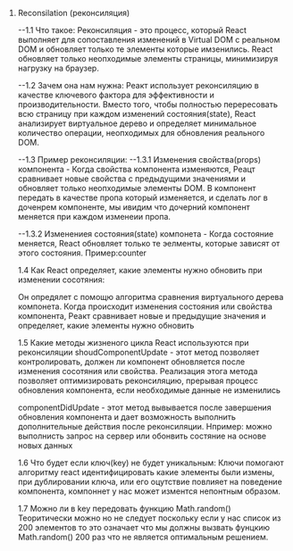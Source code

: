 1. Reconsilation (реконсиляция)

   --1.1 Что такое:
   Реконсиляция - это процесс, который React выполняет для сопоставления изменений в Virtual DOM с реальном DOM
   и обновляет только те элементы которые имзенились. React обновляет только неопходимые элементы страницы, минимизируя нагрузку на браузер.

   --1.2 Зачем она нам нужна:
   Реакт использует реконсиляцию в качестве ключевого фактора для эффективности и производительности. Вместо того, чтобы полностью перересовать всю страницу при каждом изменений состояния(state), React анализирует виртуальное дерево и определяет минимальное количество операции, неопходимых для обновления реального DOM.

   --1.3 Пример реконсиляции:
   --1.3.1 Изменения свойства(props) компонента - Когда свойства компонента изменяются, Реацт сравнивает новые свойства с предыдущими значениями и обновляет только неопходимые элементы DOM. В компонент передать в качестве пропа который изменяется, и сделать лог в доченрем компоненте, мы ивидим что дочерний компонент меняется при каждом изменеии пропа.

   --1.3.2 Изменениея состояния(state) компонета - Когда состояние меняется, React обновляет только те эелменты, которые зависят от этого состояния. Пример:counter

   1.4 Как React определяет, какие элементы нужно обновить при изменении сосотяния:

   Он опредялет с помощю алгоритма сравнения виртуальногo дерева компонета. Когда происходит изменения состояния или свойства компонента, Реакт сравнивает новые и предыдущие значения и определяет, какие элементы нужно обновить

   1.5 Какие методы жизненого цикла React используются при реконсиляции
   shoudComponentUpdate - этот метод позволяет контролировать, должен ли компонент обновляется после изменения сосотяния или свойства. Реализация этога метода позволяет оптимизировать реконсиляцию, прерывая процесс обновления компонента, если необходимые данные не изменились

   componentDidUpdate - этот метод вывывается после завершения обновления компонента и дает возможность выполнить дополнительные действия после реконсиляции. Нпример: можно выполнисть запрос на сервер или обонвить состяние на основе новых данных

   1.6 Что будет если ключ(key) не будет уникальным:
   Ключи помогают алгоритму react идентифицировать какие элементы были измены, при дублировании ключа, или его оцутствие повлияет на поведение компонента, компоннет у нас может изментся непонтным образом.

   1.7 Mожно ли в key передовать функцию Math.random()
   Теоритически можно но не следует поскольку если у нас список из 200 элементов то это означает что мы должны вызвать фунцкию Math.random() 200 раз что не является оптимальным решением.
